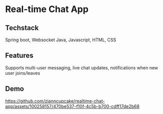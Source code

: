 # Real-time Chat App

## Techstack
Spring boot, Websocket
Java, Javascript, HTML, CSS

## Features
Supports multi-user messaging, live chat updates, notifications when new user joins/leaves

## Demo


https://github.com/zianncupcake/realtime-chat-app/assets/100258157/470be537-f10f-4c5b-b700-cdff17de2b68

